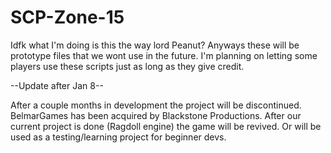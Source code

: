 # SCP-Zone-15
Idfk what I'm doing is this the way lord Peanut? Anyways these will be prototype files that we wont use in the future. I'm planning on letting some players use these scripts just as long as they give credit.


--Update after Jan 8--

After a couple months in development the project will be discontinued. BelmarGames has been acquired by Blackstone Productions. After our current project is done (Ragdoll engine) the game will be revived. Or will  be used as a testing/learning project for beginner devs.

